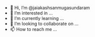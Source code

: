 - 👋 Hi, I’m @jaiakashsanmugasundaram
- 👀 I’m interested in ...
- 🌱 I’m currently learning ...
- 💞️ I’m looking to collaborate on ...
- 📫 How to reach me ...

<!---
jaiakashsanmugasundaram/jaiakashsanmugasundaram is a ✨ special ✨ repository because its `README.md` (this file) appears on your GitHub profile.
You can click the Preview link to take a look at your changes.
--->
